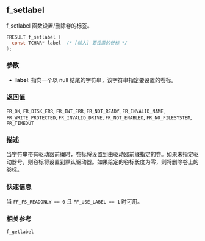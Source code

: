 ## f_setlabel

f_setlabel 函数设置/删除卷的标签。

```c
FRESULT f_setlabel (
  const TCHAR* label  /* [输入] 要设置的卷标 */
);
```

### 参数

*   **label**: 指向一个以 null 结尾的字符串，该字符串指定要设置的卷标。

### 返回值

`FR_OK`, `FR_DISK_ERR`, `FR_INT_ERR`, `FR_NOT_READY`, `FR_INVALID_NAME`, `FR_WRITE_PROTECTED`, `FR_INVALID_DRIVE`, `FR_NOT_ENABLED`, `FR_NO_FILESYSTEM`, `FR_TIMEOUT`

### 描述

当字符串带有驱动器前缀时，卷标将设置到由驱动器前缀指定的卷。如果未指定驱动器号，则卷标将设置到默认驱动器。如果给定的卷标长度为零，则将删除卷上的卷标。

### 快速信息

当 `FF_FS_READONLY == 0` 且 `FF_USE_LABEL == 1` 时可用。

### 相关参考

`f_getlabel`
